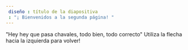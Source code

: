 ```yaml
---
 diseño : título de la diapositiva
 : "¡ Bienvenidos a la segunda página! "
---
```

"Hey hey que pasa chavales, todo bien, todo correcto" 
Utiliza la flecha hacia la izquierda para volver!
